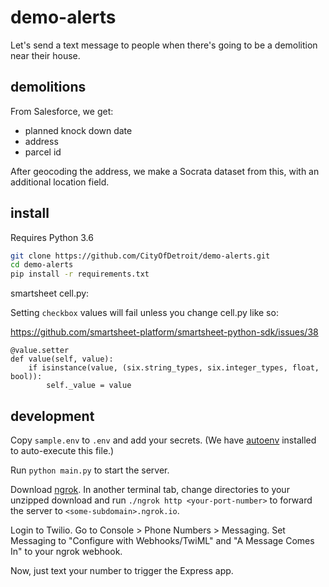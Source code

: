 # demo-alerts

Let's send a text message to people when there's going to be a demolition near their house.

## demolitions

From Salesforce, we get:
- planned knock down date
- address
- parcel id

After geocoding the address, we make a Socrata dataset from this, with an additional location field.

## install

Requires Python 3.6

```bash
git clone https://github.com/CityOfDetroit/demo-alerts.git
cd demo-alerts
pip install -r requirements.txt
```

smartsheet cell.py:

Setting `checkbox` values will fail unless you change cell.py like so:

https://github.com/smartsheet-platform/smartsheet-python-sdk/issues/38

```
@value.setter
def value(self, value):
    if isinstance(value, (six.string_types, six.integer_types, float, bool)):
        self._value = value
```

## development

Copy `sample.env` to `.env` and add your secrets. (We have [autoenv](https://github.com/kennethreitz/autoenv) installed to auto-execute this file.)

Run `python main.py` to start the server.

Download [ngrok](https://ngrok.com/). In another terminal tab, change directories to your unzipped download and run `./ngrok http <your-port-number>` to forward the server to `<some-subdomain>.ngrok.io`.

Login to Twilio. Go to Console > Phone Numbers > Messaging. Set Messaging to "Configure with Webhooks/TwiML" and "A Message Comes In" to your ngrok webhook.

Now, just text your number to trigger the Express app.
